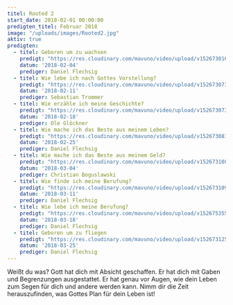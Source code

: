 ```yaml
---
titel: Rooted 2
start_date: 2018-02-01 00:00:00
predigten_titel: Februar 2018
image: "/uploads/images/Rooted2.jpg"
aktiv: true
predigten:
  - titel: Geboren um zu wachsen
    predigt: "https://res.cloudinary.com/mavuno/video/upload/v1526730166/predigten/20180204_Predigt_Flechsig_RootedII_01.mp3"
    datum: '2018-02-04'
    prediger: Daniel Flechsig
  - titel: Wie lebe ich nach Gottes Vorstellung?
    predigt: "https://res.cloudinary.com/mavuno/video/upload/v1526730734/predigten/20180211_Predigt_Trommer_RootedII_02.mp3"
    datum: '2018-02-11'
    prediger: Sebastian Trommer
  - titel: Wie erzähle ich meine Geschichte?
    predigt: "https://res.cloudinary.com/mavuno/video/upload/v1526730731/predigten/20180218_Predigt_Gloeckner_RootedII_03.mp3"
    datum: '2018-02-18'
    prediger: Ole Glöckner
  - titel: Wie mache ich das Beste aus meinem Leben?
    predigt: "https://res.cloudinary.com/mavuno/video/upload/v1526730815/predigten/20180225_Predigt_Flechsig_RootedII_04.mp3"
    datum: '2018-02-25'
    prediger: Daniel Flechsig
  - titel: Wie mache ich das Beste aus meinem Geld?
    predigt: "https://res.cloudinary.com/mavuno/video/upload/v1526731089/predigten/20180304_Predigt_Boguslawski_RootedII_05.mp3"
    datum: '2018-03-04'
    prediger: Christian Boguslawski
  - titel: Wie finde ich meine Berufung?
    predigt: "https://res.cloudinary.com/mavuno/video/upload/v1526731094/predigten/20180311_Predigt_Flechsig_RootedII_06.mp3"
    datum: '2018-03-11'
    prediger: Daniel Flechsig
  - titel: Wie lebe ich meine Berufung?
    predigt: "https://res.cloudinary.com/mavuno/video/upload/v1526753556/20180318_Predigt_Flechsig_RootedII_07.mp3"
    datum: '2018-03-18'
    prediger: Daniel Flechsig
  - titel: Geboren um zu fliegen
    predigt: "https://res.cloudinary.com/mavuno/video/upload/v1526731254/predigten/20180325_Predigt_Flechsig_RootedII_08.mp3"
    datum: '2018-03-25'
    prediger: Daniel Flechsig
---
```


Weißt du was? Gott hat dich mit Absicht geschaffen. Er hat dich mit Gaben und Begrenzungen ausgestattet. Er hat genau vor Augen, wie dein Leben zum Segen für dich und andere werden kann. Nimm dir die Zeit herauszufinden, was Gottes Plan für dein Leben ist!
